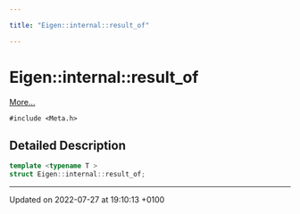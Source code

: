 ```yaml
---

title: "Eigen::internal::result_of"

---
```


# Eigen::internal::result_of



 [More...](#detailed-description)


`#include <Meta.h>`

## Detailed Description

```cpp
template <typename T >
struct Eigen::internal::result_of;
```

-------------------------------

Updated on 2022-07-27 at 19:10:13 +0100